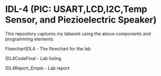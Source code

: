 # IDL-4 (PIC: USART,LCD,I2C,Temp Sensor, and Piezioelectric Speaker)

This repository captures my labwork using the above components and programming elements.

FlowchartIDL4 - The flowchart for the lab

IDL4CodeFinal - Lab listing

IDL4Report_Empie - Lab report
